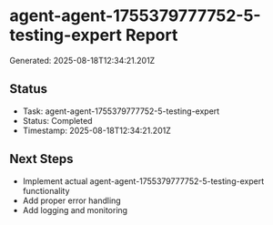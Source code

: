 # agent-agent-1755379777752-5-testing-expert Report

Generated: 2025-08-18T12:34:21.201Z

## Status
- Task: agent-agent-1755379777752-5-testing-expert
- Status: Completed
- Timestamp: 2025-08-18T12:34:21.201Z

## Next Steps
- Implement actual agent-agent-1755379777752-5-testing-expert functionality
- Add proper error handling
- Add logging and monitoring
